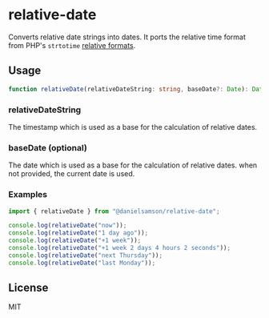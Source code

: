 # relative-date
Converts relative date strings into dates. It ports the relative time format from PHP's `strtotime` [relative formats](https://www.php.net/manual/en/datetime.formats.php#datetime.formats.relative).

## Usage

```ts
function relativeDate(relativeDateString: string, baseDate?: Date): Date
```

### relativeDateString

The timestamp which is used as a base for the calculation of relative dates.

### baseDate (optional)

The date which is used as a base for the calculation of relative dates. when not provided, the current date is used.

### Examples

```ts
import { relativeDate } from "@danielsamson/relative-date";

console.log(relativeDate("now"));
console.log(relativeDate("1 day ago"));
console.log(relativeDate("+1 week"));
console.log(relativeDate("+1 week 2 days 4 hours 2 seconds"));
console.log(relativeDate("next Thursday"));
console.log(relativeDate("last Monday"));
```

## License

MIT

